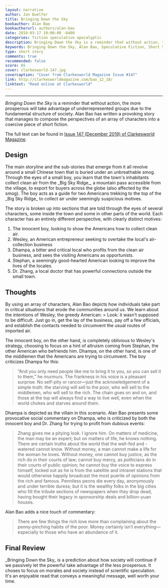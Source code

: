 ```yaml
---
layout: narrative
author: Jon Duelfer
title: Bringing Down the Sky
bookauthor: Alan Bao
bookauthorurl: authors/alan-bao
date: 2019-03-17 19:00:00 -0400
categories: fiction speculative apocalyptic
description: Bringing Down the Sky is a reminder that without action, the more prosperous will take advantage of underrepresented groups due to the fundamental structure of society.
keywords: Bringing Down the Sky, Alan Bao, Speculative Fiction, Short Story, review
type: short story
comments: true
recommended: false
score: 65
cover: clarkesworld-147.jpg
covercaption: "Cover from Clarkesworld Magazine Issue #147"
link: http://clarkesworldmagazine.com/bao_12_18/
linktext: "Read online at Clarkesworld"
---
```

<hr/>

_Bringing Down the Sky_ is a reminder that without action, the more prosperous will take advantage of underrepresented groups due to the fundamental structure of society. Alan Bao has written a provoking story that manages to compose the perspectives of an array of characters into a coercive piece of short fiction.

The full text can be found in [Issue 147 (December 2019) of Clarkesworld Magazine](http://clarkesworldmagazine.com/bao_12_18/).

<h2><strong>Design</strong></h2>
The main storyline and the sub-stories that emerge from it all revolve around a small Chinese town that is buried under an unbreathable smog. Through the eyes of a small boy, you learn that the town's inhabitants collect clean air from the _Big Sky Ridge_, a mountain pass accessible from the village, to export for buyers across the globe (also affected by the smog). The boy acts as a guide for two Americans trekking to the top of the _Big Sky Ridge_ to collect air under seemingly suspicious motives.

The story is broken up into sections that are told through the eyes of several characters, some inside the town and some in other parts of the world. Each character has an entirely different perspective, with clearly distinct motives:
1. The innocent boy, looking to show the Americans how to collect clean air.
2. Wesley, an American entrepreneur seeking to overtake the local's air-collection business
3. Dhampa, a bitter and critical local who profits from the clean air business, and sees the visiting Americans as opportunists.
4. Stephan, a seemingly good-hearted American looking to improve the lives of the locales.
5. Dr. Zhang, a local doctor that has powerful connections outside the small town.

<h2><strong>Thoughts</strong></h2>
By using an array of characters, Alan Bao depicts how individuals take part in critical situations that erode the communities around us. We learn about the intentions of Wesley, the greedy American:
> Look: it wasn’t supposed to be difficult. Just go in, get the lay of the business, pay off a few officials, and establish the contacts needed to circumvent the usual routes of imported air.

The innocent boy, on the other hand, is completely oblivious to Wesley's strategy, choosing to focus on a hint of altruism coming from Stephan, the other American who befriends him. Dhampa, on the other hand, is one of the middlemen that the Americans are trying to circumvent. The boy criticizes Dhampa for this:
> “And you only need people like me to bring it to you, so you can sell it to them,” he murmurs. The frankness in his voice is a pleasant surprise. No self-pity or rancor—just the acknowledgement of a simple truth: the starving will sell to the poor, who will sell to the middlemen, who will sell to the rich. The chain goes on and on, and those at the top will always find a way to live well, even when the world chokes and starves around them.

Dhampa is depicted as the villain in this scenario. Alan Bao presents some provocative social commentary on Dhampa, who is criticized by both the innocent boy and Dr. Zhang for trying to profit from dubious events:
> Zhang gives me a pitying look. I ignore him. On matters of medicine, the man may be an expert; but on matters of life, he knows nothing. There are certain truths about the world that the well-fed and -watered cannot know. Without money, a man cannot make a life for the woman he loves. Without money, one cannot buy justice, as the rich do in their courts of law; cannot buy mercy, as politicians do in their courts of public opinion; he cannot buy the voice to express himself, locked out as he is from the satellite and intranet stations that would otherwise happily broadcast the most puerile of opinions from the rich and famous. Penniless peons die every day, anonymously and under terrible duress; but it is the wealthy folks in the big cities who fill the tribute sections of newspapers when they drop dead, having bought their legacy in sponsorship deals and billion-yuan houses.

Alan Bao adds a nice touch of commentary:
> There are few things the rich love more than complaining about the penny-pinching habits of the poor. Money certainly isn’t everything—especially to those who have an abundance of it.

<h2><strong>Final Review</strong></h2>
_Bringing Down the Sky_ is a prediction about how society will continue if we passively let the powerful take advantage of the less prosperous. It choses to focus on morales and society instead of scientific speculation. It's an enjoyable read that conveys a meaningful message, well worth your time.